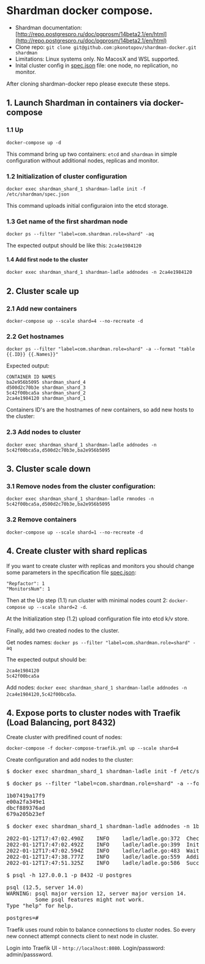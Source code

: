 # Shardman docker compose.

* Shardman documentation: [http://repo.postgrespro.ru/doc/pgprosm/14beta2.1/en/html](http://repo.postgrespro.ru/doc/pgprosm/14beta2.1/en/html)
* Clone repo: `git clone git@github.com:pkonotopov/shardman-docker.git shardman`
* Limitations: Linux systems only. No MacosX and WSL supported.
* Inital cluster config in [spec.json](spec.json) file: one node, no replication, no monitor. 

After cloning shardman-docker repo please execute these steps.

## 1. Launch Shardman in containers via docker-compose

### 1.1 Up

`docker-compose up -d`

This command bring up two containers: `etcd` and `shardman` in simple configuration without additional nodes, replicas and monitor.

### 1.2 Initialization of cluster configuration
`docker exec shardman_shard_1 shardman-ladle init -f /etc/shardman/spec.json`

This command uploads initial configuraion into the etcd storage.

### 1.3 Get name of the first shardman node
`docker ps --filter "label=com.shardman.role=shard" -aq`

The expected output should be like this: 
`2ca4e1984120`

#### 1.4 Add first node to the cluster
`docker exec shardman_shard_1 shardman-ladle addnodes -n 2ca4e1984120`

## 2. Cluster scale up

### 2.1 Add new containers
`docker-compose up --scale shard=4 --no-recreate -d`

### 2.2 Get hostnames
`docker ps --filter "label=com.shardman.role=shard" -a --format "table {{.ID}} {{.Names}}"`

Expected output:
```
CONTAINER ID NAMES
ba2e956b5095 shardman_shard_4
d500d2c70b3e shardman_shard_3
5c42f00bca5a shardman_shard_2
2ca4e1984120 shardman_shard_1
```

Containers ID's are the hostnames of new containers, so add new hosts to the cluster:

### 2.3 Add nodes to cluster
`docker exec shardman_shard_1 shardman-ladle addnodes -n 5c42f00bca5a,d500d2c70b3e,ba2e956b5095`

## 3. Cluster scale down

### 3.1 Remove nodes from the cluster configuration:
`docker exec shardman_shard_1 shardman-ladle rmnodes -n 5c42f00bca5a,d500d2c70b3e,ba2e956b5095`

### 3.2 Remove containers
`docker-compose up --scale shard=1 --no-recreate -d`

## 4. Create cluster with shard replicas

If you want to create cluster with replicas and monitors you should change some parameters in the specification file [spec.json](spec.json):

```
"Repfactor": 1
"MonitorsNum": 1
```

Then at the Up step (1.1) run cluster with minimal nodes count 2: `docker-compose up --scale shard=2 -d`.

At the Initialization step (1.2) upload configuration file into etcd k/v store.

Finally, add two created nodes to the cluster.

Get nodes names: `docker ps --filter "label=com.shardman.role=shard" -aq`

The expected output should be: 
```
2ca4e1984120
5c42f00bca5a
```

Add nodes: `docker exec shardman_shard_1 shardman-ladle addnodes -n 2ca4e1984120,5c42f00bca5a`.

## 4. Expose ports to cluster nodes with Traefik (Load Balancing, port 8432)

Create cluster with predifined count of nodes:

`docker-compose -f docker-compose-traefik.yml up --scale shard=4`

Create configuration and add nodes to the cluster:

<pre>
$ docker exec shardman_shard_1 shardman-ladle init -f /etc/shardman/spec.json

$ docker ps --filter "label=com.shardman.role=shard" -a --format "table {{.ID}}"

1b07419a17f9
e00a2fa349e1
dbcf889376ad
679a205b23ef

$ docker exec shardman_shard_1 shardman-ladle addnodes -n 1b07419a17f9,e00a2fa349e1,dbcf889376ad,679a205b23ef

2022-01-12T17:47:02.490Z	INFO	ladle/ladle.go:372	Checking if bowls on all nodes have applied current cluster configuration
2022-01-12T17:47:02.492Z	INFO	ladle/ladle.go:399	Initting Stolon instances...
2022-01-12T17:47:02.594Z	INFO	ladle/ladle.go:483	Waiting for Stolon daemons to start... make sure bowl daemons are running on the nodes
2022-01-12T17:47:38.777Z	INFO	ladle/ladle.go:559	Adding repgroups...
2022-01-12T17:47:51.325Z	INFO	ladle/ladle.go:586	Successfully added nodes 1b07419a17f9, e00a2fa349e1, dbcf889376ad, 679a205b23ef to the cluster

$ psql -h 127.0.0.1 -p 8432 -U postgres

psql (12.5, server 14.0)
WARNING: psql major version 12, server major version 14.
         Some psql features might not work.
Type "help" for help.

postgres=#
</pre>

Traefik uses round robin to balance connections to cluster nodes. So every new connect attempt connects client to next node in cluster.

Login into Traefik UI - `http://localhost:8080`. Login/password: admin/passsword.